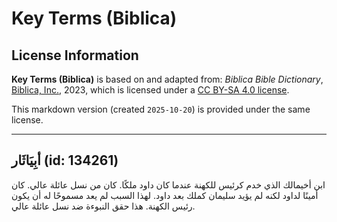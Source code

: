 # Key Terms (Biblica)

## License Information

**Key Terms (Biblica)** is based on and adapted from: _Biblica Bible Dictionary_, [Biblica, Inc.](https://www.biblica.com/), 2023, which is licensed under a [CC BY-SA 4.0 license](https://creativecommons.org/licenses/by-sa/4.0/legalcode.en).

This markdown version (created `2025-10-20`) is provided under the same license.



--------------------------------

## أبِيَاثَار (id: 134261)

ابن أخيمالك الذي خدم كرئيس للكهنة عندما كان داود ملكًا. كان من نسل عائلة عالي. كان أمينًا لداود لكنه لم يؤيد سليمان كملك بعد داود. لهذا السبب لم يعد مسموحًا له أن يكون رئيس الكهنة. هذا حقق النبوءة ضد نسل عائلة عالي.


